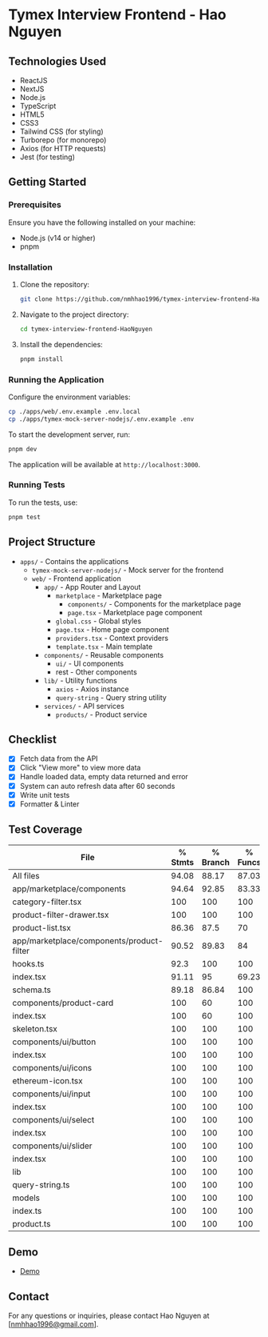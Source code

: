 # Tymex Interview Frontend - Hao Nguyen

## Technologies Used

- ReactJS
- NextJS
- Node.js
- TypeScript
- HTML5
- CSS3
- Tailwind CSS (for styling)
- Turborepo (for monorepo)
- Axios (for HTTP requests)
- Jest (for testing)

## Getting Started

### Prerequisites

Ensure you have the following installed on your machine:

- Node.js (v14 or higher)
- pnpm

### Installation

1. Clone the repository:
    ```bash
    git clone https://github.com/nmhhao1996/tymex-interview-frontend-HaoNguyen.git
    ```
2. Navigate to the project directory:
    ```bash
    cd tymex-interview-frontend-HaoNguyen
    ```
3. Install the dependencies:
    ```bash
    pnpm install
    ```

### Running the Application

Configure the environment variables:

```bash
cp ./apps/web/.env.example .env.local
cp ./apps/tymex-mock-server-nodejs/.env.example .env
```

To start the development server, run:

```bash
pnpm dev
```

The application will be available at `http://localhost:3000`.

### Running Tests

To run the tests, use:
```bash
pnpm test
```

## Project Structure
- `apps/` - Contains the applications
  - `tymex-mock-server-nodejs/` - Mock server for the frontend
  - `web/` - Frontend application
    - `app/` - App Router and Layout
      - `marketplace` - Marketplace page 
        - `components/` - Components for the marketplace page
        -  `page.tsx` - Marketplace page component
      - `global.css` - Global styles
      - `page.tsx` - Home page component
      - `providers.tsx` - Context providers
      - `template.tsx` - Main template
    - `components/` - Reusable components
      - `ui/` - UI components
      - rest - Other components
    - `lib/` - Utility functions
      - `axios` - Axios instance
      - `query-string` - Query string utility
    - `services/` - API services
      - `products/` - Product service

## Checklist

- [x] Fetch data from the API
- [x] Click "View more" to view more data
- [x] Handle loaded data, empty data returned and error
- [x] System can auto refresh data after 60 seconds
- [x] Write unit tests
- [x] Formatter & Linter

## Test Coverage

| File                                      | % Stmts | % Branch | % Funcs | % Lines | Uncovered Line #s |
| ----------------------------------------- | ------- | -------- | ------- | ------- | ----------------- |
| All files                                 | 94.08   | 88.17    | 87.03   | 93.78   |                   |
| app/marketplace/components                | 94.64   | 92.85    | 83.33   | 94.54   |                   |
| category-filter.tsx                       | 100     | 100      | 100     | 100     |                   |
| product-filter-drawer.tsx                 | 100     | 100      | 100     | 100     |                   |
| product-list.tsx                          | 86.36   | 87.5     | 70      | 86.36   | 26-32,99          |
| app/marketplace/components/product-filter | 90.52   | 89.83    | 84      | 90      |                   |
| hooks.ts                                  | 92.3    | 100      | 100     | 92.3    | 19                |
| index.tsx                                 | 91.11   | 95       | 69.23   | 91.11   | 142,163,185,206   |
| schema.ts                                 | 89.18   | 86.84    | 100     | 87.5    | 89,92,99,102      |
| components/product-card                   | 100     | 60       | 100     | 100     |                   |
| index.tsx                                 | 100     | 60       | 100     | 100     | 37-72             |
| skeleton.tsx                              | 100     | 100      | 100     | 100     |                   |
| components/ui/button                      | 100     | 100      | 100     | 100     |                   |
| index.tsx                                 | 100     | 100      | 100     | 100     |                   |
| components/ui/icons                       | 100     | 100      | 100     | 100     |                   |
| ethereum-icon.tsx                         | 100     | 100      | 100     | 100     |                   |
| components/ui/input                       | 100     | 100      | 100     | 100     |                   |
| index.tsx                                 | 100     | 100      | 100     | 100     |                   |
| components/ui/select                      | 100     | 100      | 100     | 100     |                   |
| index.tsx                                 | 100     | 100      | 100     | 100     |                   |
| components/ui/slider                      | 100     | 100      | 100     | 100     |                   |
| index.tsx                                 | 100     | 100      | 100     | 100     |                   |
| lib                                       | 100     | 100      | 100     | 100     |                   |
| query-string.ts                           | 100     | 100      | 100     | 100     |                   |
| models                                    | 100     | 100      | 100     | 100     |                   |
| index.ts                                  | 100     | 100      | 100     | 100     |                   |
| product.ts                                | 100     | 100      | 100     | 100     |                   |

## Demo
- [Demo](https://tymex-interview-frontend-hao-nguyen-pylzx5co4.vercel.app/marketplace)


## Contact

For any questions or inquiries, please contact Hao Nguyen at [nmhhao1996@gmail.com].
